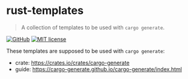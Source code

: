 # rust-templates

> A collection of templates to be used with `cargo generate`.

[![GitHub](https://img.shields.io/static/v1?label=github&message=FedericoStra/rust-templates&color=brightgreen&logo=github)](https://github.com/FedericoStra/rust-templates)
[![MIT license](https://img.shields.io/github/license/FedericoStra/rust-templates)](https://github.com/FedericoStra/rust-templates/blob/master/LICENSE)

These templates are supposed to be used with `cargo generate`:
- crate: <https://crates.io/crates/cargo-generate>
- guide: <https://cargo-generate.github.io/cargo-generate/index.html>
